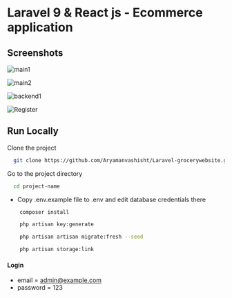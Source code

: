 # Laravel 9 & React js - Ecommerce application

## Screenshots

![main1](https://github.com/Aryamanvashisht/Laravel-grocerywebsite/assets/92639016/65ccfe6c-129a-48d6-8363-0448a54232a8)

![main2](https://github.com/Aryamanvashisht/Laravel-grocerywebsite/assets/92639016/30966e89-e70b-46e2-a5d1-471e19e052ec)

![backend1](https://github.com/Aryamanvashisht/Laravel-grocerywebsite/assets/92639016/ae4f11bf-a7b2-4763-8a60-7d0fd57d4331)

![Register](https://github.com/Aryamanvashisht/Laravel-grocerywebsite/assets/92639016/1c7ccb8e-215f-4961-ae53-288ea5b2f312)



## Run Locally

Clone the project

```bash
  git clone https://github.com/Aryamanvashisht/Laravel-grocerywebsite.git
```

Go to the project directory

```bash
  cd project-name
```

-   Copy .env.example file to .env and edit database credentials there

```bash
    composer install
```

```bash
    php artisan key:generate
```

```bash
    php artisan artisan migrate:fresh --seed
```

```bash
    php artisan storage:link
```

#### Login

-   email = admin@example.com
-   password = 123
